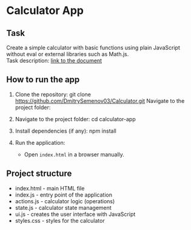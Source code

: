 # Calculator App

## Task

Create a simple calculator with basic functions using plain JavaScript without eval or external libraries such as Math.js.  
Task description: [link to the document](https://example.com/task)

## How to run the app

1. Clone the repository:
   git clone https://github.com/DmitrySemenov03/Calculator.git
   Navigate to the project folder:

2. Navigate to the project folder:
   cd calculator-app

3. Install dependencies (if any):
   npm install

4. Run the application:
   - Open `index.html` in a browser manually.

## Project structure

- index.html - main HTML file
- index.js - entry point of the application
- actions.js - calculator logic (operations)
- state.js - calculator state management
- ui.js - creates the user interface with JavaScript
- styles.css - styles for the calculator

